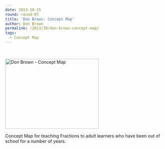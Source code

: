 ```yaml
---
date: 2013-10-15
round: round-07
title: 'Don Brown: Concept Map'
author: Don Brown
permalink: /2013/10/don-brown-concept-map/
tags:
  - Concept Map
---
```

&nbsp;

[<img class="alignnone size-medium wp-image-4750" alt="Don Brown - Concept Map" src="http://teaching.software-carpentry.org/wp-content/uploads/2013/10/Don-Brown-Concept-Map-300x225.jpg" width="300" height="225" />][1]

Concept Map for teaching Fractions to adult learners who have been out of school for a number of years.

&nbsp;

 [1]: http://teaching.software-carpentry.org/wp-content/uploads/2013/10/Don-Brown-Concept-Map.jpg
